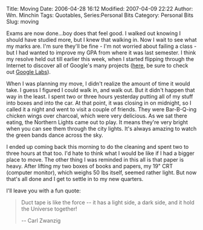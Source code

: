 Title: Moving
Date: 2006-04-28 16:12
Modified: 2007-04-09 22:22
Author: Wm. Minchin
Tags: Quotables, Series:Personal Bits
Category: Personal Bits
Slug: moving

Exams are now done...boy does that feel good. I walked out knowing I
should have studied more, but I knew that walking in. Now I wait to see
what my marks are. I'm sure they'll be fine - I'm not worried about
failing a class - but I had wanted to improve my GPA from where it was
last semester. I think my resolve held out till earlier this week, when
I started flipping through the Internet to discover all of Google's many
projects ([here](http://www.google.com/options/index.html), be sure to
check out [Google Labs](http://labs.google.com/)).

When I was planning my move, I didn't realize the amount of time it
would take. I guess I figured I could walk in, and walk out. But it
didn't happen that way in the least. I spent two or three hours
yesterday putting all of my stuff into boxes and into the car. At that
point, it was closing in on midnight, so I called it a night and went to
visit a couple of friends. They were Bar-B-Q-ing chicken wings over
charcoal, which were very delicious. As we sat there eating, the
Northern Lights came out to play. It means they're very bright when you
can see them through the city lights. It's always amazing to watch the
green bands dance across the sky.

I ended up coming back this morning to do the cleaning and spent two to
three hours at that too. I'd hate to think what I would be like if I had
a bigger place to move. The other thing I was reminded in this all is
that paper is heavy. After lifting my two boxes of books and papers, my
19" CRT (computer monitor), which weighs 50 lbs itself, seemed rather
light. But now that's all done and I get to settle in to my new
quarters.

I'll leave you with a fun quote:

> Duct tape is like the force -- it has a light side, a dark side, and it
> hold the Universe together!
>
> -- Carl Zwanzig
